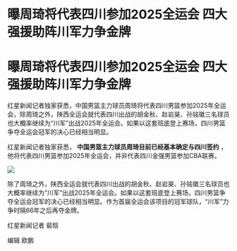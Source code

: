# 曝周琦将代表四川参加2025全运会 四大强援助阵川军力争金牌

# 曝周琦将代表四川参加2025全运会 四大强援助阵川军力争金牌

红星新闻记者独家获悉，中国男篮主力球员周琦将代表四川男篮参加2025年全运会，除周琦之外，陕西全运会就代表四川出战的胡金秋、赵岩昊、孙铭徽三名球员也大概率继续为“川军”出战2025年全运会。如果以这套班底登上赛场，四川男篮争夺全运会冠军的决心已经相当明显。

红星新闻记者独家获悉， **中国男篮主力球员周琦目前已经基本确定与四川签约** ，他将代表四川男篮参加2025年全运会，并非代表四川金强男篮参加CBA联赛。

![](https://inews.gtimg.com/om_bt/O8dDYiV5mAh2AugYYV_1RdDXcwGJJ6CQBWF6AWTusKN5sAA/1000)

除了周琦之外，陕西全运会就代表四川出战的胡金秋、赵岩昊、孙铭徽三名球员也大概率继续为“川军”出战2025年全运会。如果以这套班底登上赛场，四川男篮争夺全运会冠军的决心已经相当明显。作为首届全运会该项目的冠军球队，“川军”力争时隔66年之后再夺金牌。

红星新闻记者 裴晗

编辑 欧鹏

